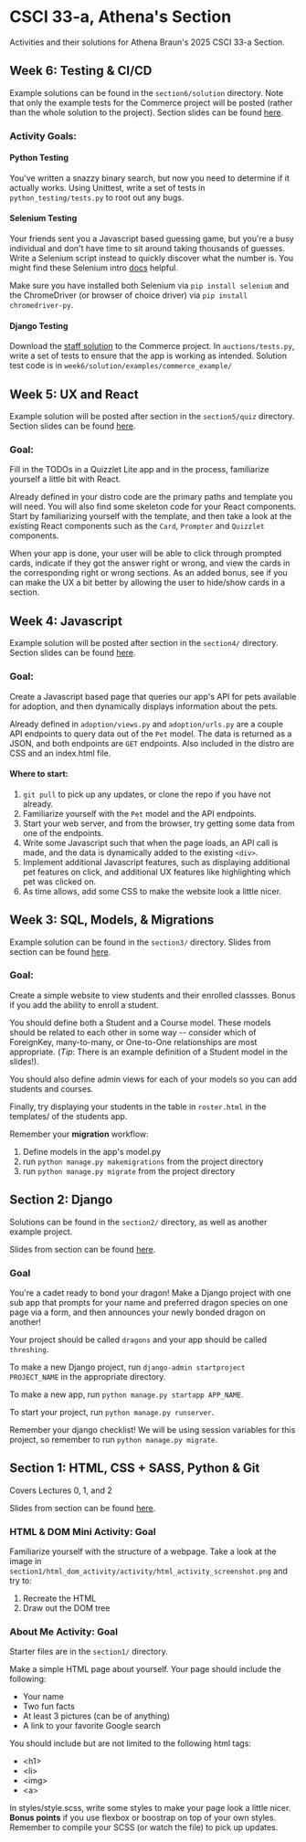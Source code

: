 # CSCI 33-a, Athena's Section

Activities and their solutions for Athena Braun's 2025 CSCI 33-a Section.

## Week 6: Testing & CI/CD

Example solutions can be found in the `section6/solution` directory. Note that only the example tests for the Commerce project will be posted (rather than the whole solution to the project).
Section slides can be found [here](https://docs.google.com/presentation/d/1nZF1ZIs16MLEjdcRNeAQnU9RNx6goEWjMgKLDHXiv8g/edit?usp=sharing).

### Activity Goals:

#### Python Testing

You've written a snazzy binary search, but now you need to determine if it actually works. Using Unittest, write a set of tests in `python_testing/tests.py` to root out any bugs.

#### Selenium Testing

Your friends sent you a Javascript based guessing game, but you're a busy individual and don't have time to sit around taking thousands of guesses. Write a Selenium script instead to quickly discover what the number is. You might find these Selenium intro [docs](https://www.selenium.dev/documentation/webdriver/getting_started/first_script/) helpful.

Make sure you have installed both Selenium via `pip install selenium` and the ChromeDriver (or browser of choice driver) via `pip install chromedriver-py`.

#### Django Testing

Download the [staff solution](https://vault.cs50.io/f37ab9cd-9ab5-4ebc-9971-f193defd1037) to the Commerce project. In `auctions/tests.py`, write a set of tests to ensure that the app is working as intended. Solution test code is in `week6/solution/examples/commerce_example/`

## Week 5: UX and React

Example solution will be posted after section in the `section5/quiz` directory. Section slides can be found [here](https://docs.google.com/presentation/d/1TfPTLkD3-kXIlqcFVk1HcclHa1g4KdF6VD-HBJFYkU0/edit?usp=sharing).

### Goal:

Fill in the TODOs in a Quizzlet Lite app and in the process, familiarize yourself a little bit with React.

Already defined in your distro code are the primary paths and template you will need. You will also find some skeleton code for your React components. Start by familiarizing yourself with the template, and then take a look at the existing React components such as the `Card`, `Prompter` and `Quizzlet` components.

When your app is done, your user will be able to click through prompted cards, indicate if they got the answer right or wrong, and view the cards in the corresponding right or wrong sections. As an added bonus, see if you can make the UX a bit better by allowing the user to hide/show cards in a section.

## Week 4: Javascript

Example solution will be posted after section in the `section4/` directory.
Section slides can be found [here](https://docs.google.com/presentation/d/1Ku2BMaRWeKWG_KXdfWgT2pc5K4r5xRFYS4lJw3AK_Hc/edit?usp=sharing).

### Goal:

Create a Javascript based page that queries our app's API for pets available for adoption, and then dynamically displays information about the pets.

Already defined in `adoption/views.py` and `adoption/urls.py` are a couple API endpoints to query data out of the `Pet` model. The data is returned as a JSON, and both endpoints are `GET` endpoints. Also included in the distro are CSS and an index.html file.

#### Where to start:

1. `git pull` to pick up any updates, or clone the repo if you have not already.
2. Familiarize yourself with the `Pet` model and the API endpoints.
3. Start your web server, and from the browser, try getting some data from one of the endpoints.
4. Write some Javascript such that when the page loads, an API call is made, and the data is dynamically added to the existing `<div>`.
5. Implement additional Javascript features, such as displaying additional pet features on click, and additional UX features like highlighting which pet was clicked on.
6. As time allows, add some CSS to make the website look a little nicer.

## Week 3: SQL, Models, & Migrations

Example solution can be found in the `section3/` directory.
Slides from section can be found [here](https://docs.google.com/presentation/d/1mkGWcttUyoWHD94YHvap2hYcQw6wy2cw7TbHtHDBH3A/edit?usp=sharing).

### Goal:

Create a simple website to view students and their enrolled classses. Bonus if you add the ability to enroll a student.

You should define both a Student and a Course model. These models should be related to each other in some way -- consider which of ForeignKey, many-to-many, or One-to-One relationships are most appropriate. (_Tip_: There is an example definition of a Student model in the slides!).

You should also define admin views for each of your models so you can add students and courses.

Finally, try displaying your students in the table in `roster.html` in the templates/ of the students app.

Remember your **migration** workflow:

1. Define models in the app's model.py
2. run `python manage.py makemigrations` from the project directory
3. run `python manage.py migrate` from the project directory

## Section 2: Django

Solutions can be found in the `section2/` directory, as well as another example project.

Slides from section can be found [here](https://docs.google.com/presentation/d/1bmAfoRCbruUtq9lxbmf27HV47h2OxgxS0T_EcDbsxx0/edit?usp=sharing).

### Goal

You're a cadet ready to bond your dragon! Make a Django project with one sub app that prompts for your name and preferred dragon species on one page via a form, and then announces your newly bonded dragon on another!

Your project should be called `dragons` and your app should be called `threshing`.

To make a new Django project, run `django-admin startproject PROJECT_NAME` in the appropriate directory.

To make a new app, run `python manage.py startapp APP_NAME`.

To start your project, run `python manage.py runserver`.

Remember your django checklist! We will be using session variables for this project, so remember to run `python manage.py migrate`.

## Section 1: HTML, CSS + SASS, Python & Git

Covers Lectures 0, 1, and 2

Slides from section can be found [here](https://docs.google.com/presentation/d/12xURyxqRgrcYFNjGEAw8CQbesBINUmB7YIg-N0YWIwc/edit?usp=sharing).

### HTML & DOM Mini Activity: Goal

Familiarize yourself with the structure of a webpage. Take a look at the image in `section1/html_dom_activity/activity/html_activity_screenshot.png` and try to:

1.  Recreate the HTML
2.  Draw out the DOM tree

### About Me Activity: Goal

Starter files are in the `section1/` directory.

Make a simple HTML page about yourself. Your page should include the following:

-   Your name
-   Two fun facts
-   At least 3 pictures (can be of anything)
-   A link to your favorite Google search

You should include but are not limited to the following html tags:

-   \<h1\>
-   \<li\>
-   \<img\>
-   \<a\>

In styles/style.scss, write some styles to make your page look a little nicer. **Bonus points** if you use flexbox or boostrap on top of your own styles. Remember to compile your SCSS (or watch the file) to pick up updates.
